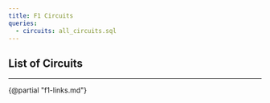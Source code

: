 ```yaml
---
title: F1 Circuits
queries:
  - circuits: all_circuits.sql
---
```


## List of Circuits

<DataTable data="{circuits}" search="true" link=circuit_link>
    <Column id="name" title="Name" />
    <Column id="location" title="Location" />
    <Column id="country" title="Country" />
    <Column id="url" title="Wikipedia" contentType="link" openInNewTab="true" />
</DataTable>

---

{@partial "f1-links.md"}
